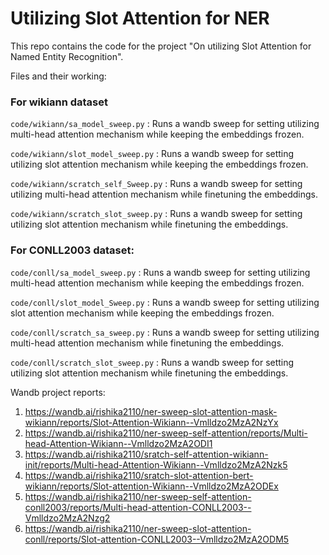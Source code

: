 # Utilizing Slot Attention for NER

This repo contains the code for the project "On utilizing Slot Attention for Named Entity Recognition".

Files and their working:
### For wikiann dataset
   
`code/wikiann/sa_model_sweep.py` : Runs a wandb sweep for setting utilizing multi-head attention mechanism while keeping the embeddings frozen.

`code/wikiann/slot_model_sweep.py` : Runs a wandb sweep for setting utilizing slot attention mechanism while keeping the embeddings frozen.

`code/wikiann/scratch_self_Sweep.py` : Runs a wandb sweep for setting utilizing multi-head attention mechanism while finetuning the embeddings.

`code/wikiann/scratch_slot_sweep.py` : Runs a wandb sweep for setting utilizing slot attention mechanism while finetuning the embeddings.

### For CONLL2003 dataset:

`code/conll/sa_model_sweep.py` : Runs a wandb sweep for setting utilizing multi-head attention mechanism while keeping the embeddings frozen.

`code/conll/slot_model_Sweep.py` : Runs a wandb sweep for setting utilizing slot attention mechanism while keeping the embeddings frozen.

`code/conll/scratch_sa_sweep.py` : Runs a wandb sweep for setting utilizing multi-head attention mechanism while finetuning the embeddings.

`code/conll/scratch_slot_sweep.py` : Runs a wandb sweep for setting utilizing slot attention mechanism while finetuning the embeddings.

Wandb project reports:
1. https://wandb.ai/rishika2110/ner-sweep-slot-attention-mask-wikiann/reports/Slot-Attention-Wikiann--Vmlldzo2MzA2NzYx
2. https://wandb.ai/rishika2110/ner-sweep-self-attention/reports/Multi-head-Attention-Wikiann--Vmlldzo2MzA2ODI1
3. https://wandb.ai/rishika2110/sratch-self-attention-wikiann-init/reports/Multi-head-Attention-Wikiann--Vmlldzo2MzA2Nzk5
4. https://wandb.ai/rishika2110/sratch-slot-attention-bert-wikiann/reports/Slot-attention-Wikiann--Vmlldzo2MzA2ODEx
5. https://wandb.ai/rishika2110/ner-sweep-self-attention-conll2003/reports/Multi-head-attention-CONLL2003--Vmlldzo2MzA2Nzg2
6. https://wandb.ai/rishika2110/ner-sweep-slot-attention-conll/reports/Slot-attention-CONLL2003--Vmlldzo2MzA2ODM5

